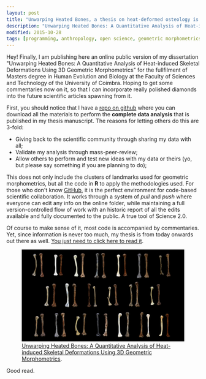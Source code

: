 ```yaml
---
layout: post
title: "Unwarping Heated Bones, a thesis on heat-deformed osteology is online for peer-review"
description: "Unwarping Heated Bones: A Quantitative Analysis of Heat-induced Skeletal Deformations Using 3D Geometric Morphometrics"
modified: 2015-10-28
tags: [programming, anthropology, open science, geometric morphometrics, burnt, osteology, humerus, thesis]
---
```



Hey! Finally, I am publishing here an online public version of my dissertation "Unwarping Heated Bones: A Quantitative Analysis of Heat-induced Skeletal Deformations Using 3D Geometric Morphometrics" for the fullfilment of Masters degree in Human Evolution and Biology at the Faculty of Sciences and Technology of the University of Coimbra. Hoping to get some commentaries now on it, so that I can incorporate really polished diamonds into the future scientific articles spawning from it.

First, you should notice that I have a <a href = "https://github.com/Delvis/HOTGM" target = "_blank">repo on github</a> where you can download all the materials to perform the **complete data analysis** that is published in my thesis manuscript. The reasons for letting others do this are 3-fold: 

* Giving back to the scientific community through sharing my data with all;
* Validate my analysis through mass-peer-review;
* Allow others to perform and test new ideas with my data or theirs (yo, but please say something if you are planning to do);

This does not only include the clusters of landmarks used for geometric morphometrics, but all the code in **R** to apply the methodologies used. For those who don't know <a href = "https://github.com/Delvis/HOTGM" target = "_blank">GitHub</a>, it is the perfect environment for code-based scientific collaboration. It works through a system of *pull* and *push* where everyone can edit any info on the online folder, while maintaining a full version-controlled flow of work with an historic report of all the edits available and fully documented to the public. A true tool of Science 2.0.

Of course to make sense of it, most code is accompanied by commentaries. Yet, since information is never too much, my thesis is from today onwards out there as well. <a href = "/thesis-on-heat-induced-skeletal-deformations-using-3D-geometric-morphometrics.pdf" target = "_blank">You just need to click here to read it</a>.

<figure>
	<a href="/thesis-on-heat-induced-skeletal-deformations-using-3D-geometric-morphometrics.pdf" target = "_blank"><img src="/images/thyCover.png" alt="Thesis Cover. Click to download thesis."></a>
	<figcaption><a href="/thesis-on-heat-induced-skeletal-deformations-using-3D-geometric-morphometrics.pdf" target = "_blank">Unwarping Heated Bones: A Quantitative Analysis of Heat-induced Skeletal Deformations Using 3D Geometric Morphometrics</a>.</figcaption>
</figure>

Good read.
